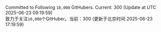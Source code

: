 Committed to Following `10,000` GitHubers. Current: <!-- FOLLOWING_COUNT -->300<!-- FOLLOWING_COUNT --> (Update at UTC <!-- LAST_UPDATED -->2025-06-23 09:19:59<!-- LAST_UPDATED -->)<br>
致力于关注`10,000`个GitHuber。当前：<!-- FOLLOWING_COUNT -->300<!-- FOLLOWING_COUNT --> (更新于北京时间 <!-- LAST_UPDATED_CST -->2025-06-23 17:19:59<!-- LAST_UPDATED_CST -->)
